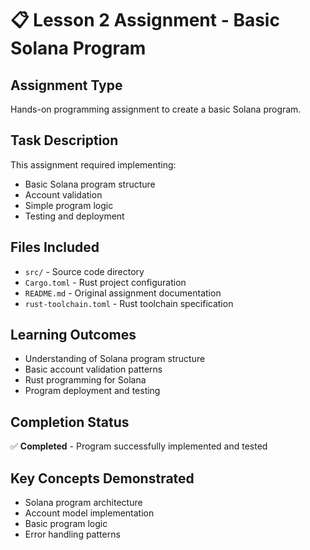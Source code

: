# 📋 Lesson 2 Assignment - Basic Solana Program

## Assignment Type
Hands-on programming assignment to create a basic Solana program.

## Task Description
This assignment required implementing:
- Basic Solana program structure
- Account validation
- Simple program logic
- Testing and deployment

## Files Included
- `src/` - Source code directory
- `Cargo.toml` - Rust project configuration
- `README.md` - Original assignment documentation
- `rust-toolchain.toml` - Rust toolchain specification

## Learning Outcomes
- Understanding of Solana program structure
- Basic account validation patterns
- Rust programming for Solana
- Program deployment and testing

## Completion Status
✅ **Completed** - Program successfully implemented and tested

## Key Concepts Demonstrated
- Solana program architecture
- Account model implementation
- Basic program logic
- Error handling patterns 